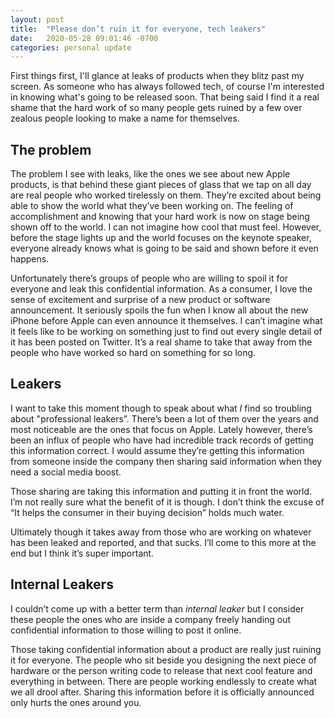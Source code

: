 ```yaml
---
layout: post
title:  "Please don’t ruin it for everyone, tech leakers"
date:   2020-05-28 09:01:46 -0700
categories: personal update
---
```


First things first, I'll glance at leaks of products when they blitz past my screen. As someone who has always followed tech, of course I'm interested in knowing what's going to be released soon. That being said I find it a real shame that the hard work of so many people gets ruined by a few over zealous people looking to make a name for themselves.

## The problem 
The problem I see with leaks, like the ones we see about new Apple products, is that behind these giant pieces of glass that we tap on all day are real people who worked tirelessly on them. They’re excited about being able to show the world what they’ve been working on. The feeling of accomplishment and knowing that your hard work is now on stage being shown off to the world. I can not imagine how cool that must feel. However, before the stage lights up and the world focuses on the keynote speaker, everyone already knows what is going to be said and shown before it even happens. 

Unfortunately there’s groups of people who are willing to spoil it for everyone and leak this confidential information. As a consumer, I love the sense of excitement and surprise of a new product or software announcement. It seriously spoils the fun when I know all about the new iPhone before Apple can even announce it themselves. I can’t imagine what it feels like to be working on something just to find out every single detail of it has been posted on Twitter. It’s a real shame to take that away from the people who have worked so hard on something for so long. 

## Leakers 
I want to take this moment though to speak about what _I_ find so troubling about "professional leakers”. There’s been a lot of them over the years and most noticeable are the ones that focus on Apple. Lately however, there’s been an influx of people who have had incredible track records of getting this information correct. I would assume they’re getting this information from someone inside the company then sharing said information when they need a social media boost. 

Those sharing are taking this information and putting it in front the world. I’m not really sure what the benefit of it is though. I don’t think the excuse of “It helps the consumer in their buying decision” holds much water. 

Ultimately though it takes away from those who are working on whatever has been leaked and reported, and that sucks. I’ll come to this more at the end but I think it’s super important. 

## Internal Leakers 
I couldn’t come up with a better term than _internal leaker_ but I consider these people the ones who are inside a company freely handing out confidential information to those willing to post it online. 

Those taking confidential information about a product are really just ruining it for everyone. The people who sit beside you designing the next piece of hardware or the person writing code to release that next cool feature and everything in between. There are people working endlessly to create what we all drool after. Sharing this information before it is officially announced only hurts the ones around you. 
